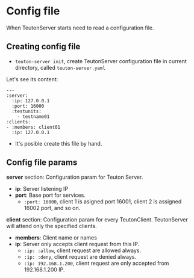 
# Config file

When TeutonServer starts need to read a configuration file.

## Creating config file

* `teuton-server init`, create TeutonServer configuration file in current directory, called `teuton-server.yaml`

Let's see its content:

```
---
:server:
  :ip: 127.0.0.1
  :port: 16000
  :testunits:
    - testname01
:clients:
- :members: client01
  :ip: 127.0.0.1
```

* It's posible create this file by hand.

## Config file params

**server** section: Configuration param for Teuton Server.

* **ip**: Server listening IP
* **port**: Base port for services.
    * `:port: 16000`, client 1 is asigned port 16001, client 2 is assigned 16002 port, and so on.

**client** section: Configuration param for every TeutonClient. TeutonServer will attend only the specified clients.

* **members**: Client name or names
* **ip**: Server only accepts client request from this IP.
    * `:ip: :allow`, client request are allowed always.
    * `:ip: :deny`, client request are denied always.
    * `:ip: 192.168.1.200`, client request are only accepted from 192.168.1.200 IP.
